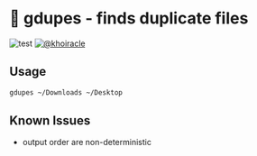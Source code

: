 # 🧹 gdupes - finds duplicate files 

![test](https://github.com/khoi/gdupes/workflows/test/badge.svg)
[![@khoiracle](https://img.shields.io/badge/contact-@khoiracle-4bbee3.svg?style=flat)](https://twitter.com/khoiracle)

## Usage

```bash
gdupes ~/Downloads ~/Desktop
```

## Known Issues

- output order are non-deterministic

